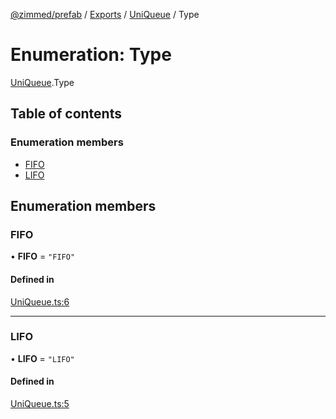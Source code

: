 [@zimmed/prefab](../README.md) / [Exports](../modules.md) / [UniQueue](../modules/UniQueue.md) / Type

# Enumeration: Type

[UniQueue](../modules/UniQueue.md).Type

## Table of contents

### Enumeration members

- [FIFO](UniQueue.Type.md#fifo)
- [LIFO](UniQueue.Type.md#lifo)

## Enumeration members

### FIFO

• **FIFO** = `"FIFO"`

#### Defined in

[UniQueue.ts:6](https://github.com/zimmed/prefab/blob/8710d36/src/UniQueue.ts#L6)

___

### LIFO

• **LIFO** = `"LIFO"`

#### Defined in

[UniQueue.ts:5](https://github.com/zimmed/prefab/blob/8710d36/src/UniQueue.ts#L5)
